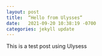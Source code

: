 ```yaml
---
layout: post
title:  “Hello from Ulysses“
date:   2021-09-20 10:38:19 -0700
categories: jekyll update
---
```


This is a test post using Ulysess


